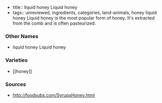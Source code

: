 - title:: liquid honey Liquid honey
- tags:: unreviewed, ingredients, categories, land-animals, honey
liquid honey Liquid honey is the most popular form of honey. It's extracted from the comb and is often pasteurized.

### Other Names

* liquid honey Liquid honey

### Varieties

* [[honey]]

### Sources
* http://foodsubs.com/SyrupsHoney.html
